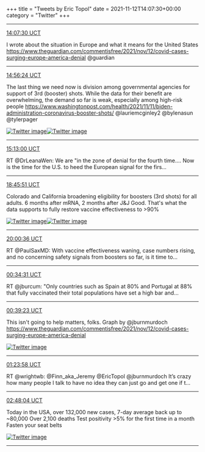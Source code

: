 +++
title = "Tweets by Eric Topol" 
date = 2021-11-12T14:07:30+00:00
category = "Twitter"
+++


---

<a href="https://twitter.com/erictopol/status/1459160929812115465" target="_blank" rel="noreferer">14:07:30 UCT</a>

I wrote about the situation in Europe and what it means for the United States https://www.theguardian.com/commentisfree/2021/nov/12/covid-cases-surging-europe-america-denial @guardian



---

<a href="https://twitter.com/erictopol/status/1459173237317767179" target="_blank" rel="noreferer">14:56:24 UCT</a>

The last thing we need now is division among governmental agencies for support of 3rd (booster) shots. While the data for their benefit are overwhelming, the demand so far is weak, especially among high-risk people https://www.washingtonpost.com/health/2021/11/11/biden-administration-coronavirus-booster-shots/ @lauriemcginley2 @bylenasun @tylerpager 

<a href="FEAD5x6VkAILNUz.jpg"  ><img src="FEAD5x6VkAILNUz.jpg" alt="Twitter image" ></img></a><a href="FEAFAu0acAAbocf.jpg"  ><img src="FEAFAu0acAAbocf.jpg" alt="Twitter image" ></img></a>

---

<a href="https://twitter.com/erictopol/status/1459177414412541954" target="_blank" rel="noreferer">15:13:00 UCT</a>

RT @DrLeanaWen: We are "in the zone of denial for the fourth time.... Now is the time for the U.S. to heed the European signal for the firs…



---

<a href="https://twitter.com/erictopol/status/1459230981848633346" target="_blank" rel="noreferer">18:45:51 UCT</a>

Colorado and California broadening eligibility for boosters (3rd shots) for all adults. 
6 months after mRNA, 2 months after J&amp;J
Good. That's what the data supports to fully restore vaccine effectiveness to &gt;90% 

<a href="FEA6QouUcAEPMT3.jpg"  ><img src="FEA6QouUcAEPMT3.jpg" alt="Twitter image" ></img></a><a href="FEA6T3PVIAElI46.jpg"  ><img src="FEA6T3PVIAElI46.jpg" alt="Twitter image" ></img></a>

---

<a href="https://twitter.com/erictopol/status/1459249792664489987" target="_blank" rel="noreferer">20:00:36 UCT</a>

RT @PaulSaxMD: With vaccine effectiveness waning, case numbers rising, and no concerning safety signals from boosters so far, is it time to…



---

<a href="https://twitter.com/erictopol/status/1459318726604427268" target="_blank" rel="noreferer">00:34:31 UCT</a>

RT @jburcum: "Only countries such as Spain at 80% and Portugal at 88% that fully vaccinated their total populations have set a high bar and…



---

<a href="https://twitter.com/erictopol/status/1459319950011629570" target="_blank" rel="noreferer">00:39:23 UCT</a>

This isn't going to help matters, folks.
Graph by @jburnmurdoch 
https://www.theguardian.com/commentisfree/2021/nov/12/covid-cases-surging-europe-america-denial 

<a href="FECLkI3VIAYSo8Q.jpg"  ><img src="FECLkI3VIAYSo8Q.jpg" alt="Twitter image" ></img></a>

---

<a href="https://twitter.com/erictopol/status/1459331169036619778" target="_blank" rel="noreferer">01:23:58 UCT</a>

RT @wrightwb: @Finn_aka_Jeremy @EricTopol @jburnmurdoch It’s crazy how many people I talk to have no idea they can just go and get one if t…



---

<a href="https://twitter.com/erictopol/status/1459352335935676416" target="_blank" rel="noreferer">02:48:04 UCT</a>

Today in the USA, over 132,000 new cases, 7-day average back up to ~80,000
Over 2,100 deaths
Test positivity &gt;5% for the first time in a month
Fasten your seat belts 

<a href="FECoBwtVEAEo2qe.jpg"  ><img src="FECoBwtVEAEo2qe.jpg" alt="Twitter image" ></img></a>

---